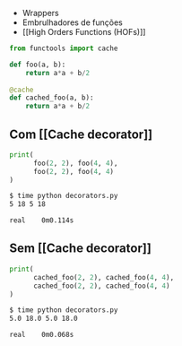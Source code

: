 
- Wrappers
- Embrulhadores de funções
- [[High Orders Functions (HOFs)]]

```python
from functools import cache

def foo(a, b):
	return a*a + b/2
	
@cache
def cached_foo(a, b):
	return a*a + b/2
```

## Com [[Cache decorator]]

```python
print(
	  foo(2, 2), foo(4, 4),
	  foo(2, 2), foo(4, 4)
)
```

```bash
$ time python decorators.py
5 18 5 18

real    0m0.114s
```

## Sem [[Cache decorator]]

```python
print(
	  cached_foo(2, 2), cached_foo(4, 4),
	  cached_foo(2, 2), cached_foo(4, 4)
)
```

```bash
$ time python decorators.py
5.0 18.0 5.0 18.0

real    0m0.068s
```